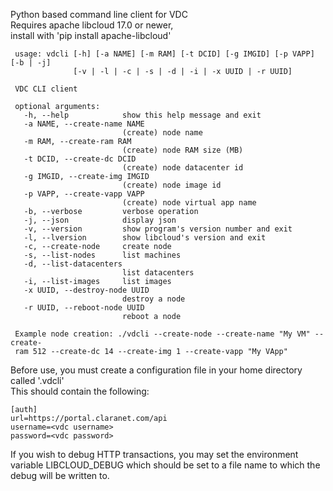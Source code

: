 Python based command line client for VDC<br>
Requires apache libcloud 17.0 or newer,<br>
install with 'pip install apache-libcloud'<br>

```
 usage: vdcli [-h] [-a NAME] [-m RAM] [-t DCID] [-g IMGID] [-p VAPP] [-b | -j]
              [-v | -l | -c | -s | -d | -i | -x UUID | -r UUID]
 
 VDC CLI client
 
 optional arguments:
   -h, --help            show this help message and exit
   -a NAME, --create-name NAME
                         (create) node name
   -m RAM, --create-ram RAM
                         (create) node RAM size (MB)
   -t DCID, --create-dc DCID
                         (create) node datacenter id
   -g IMGID, --create-img IMGID
                         (create) node image id
   -p VAPP, --create-vapp VAPP
                         (create) node virtual app name
   -b, --verbose         verbose operation
   -j, --json            display json
   -v, --version         show program's version number and exit
   -l, --lversion        show libcloud's version and exit
   -c, --create-node     create node
   -s, --list-nodes      list machines
   -d, --list-datacenters
                         list datacenters
   -i, --list-images     list images
   -x UUID, --destroy-node UUID
                         destroy a node
   -r UUID, --reboot-node UUID
                         reboot a node
 
 Example node creation: ./vdcli --create-node --create-name "My VM" --create-
 ram 512 --create-dc 14 --create-img 1 --create-vapp "My VApp"
```

Before use, you must create a configuration file in your home directory called '.vdcli' <br>
This should contain the following:
```
[auth]
url=https://portal.claranet.com/api
username=<vdc username>
password=<vdc password>
```

If you wish to debug HTTP transactions, you may set the environment variable LIBCLOUD_DEBUG which should
be set to a file name to which the debug will be written to.
